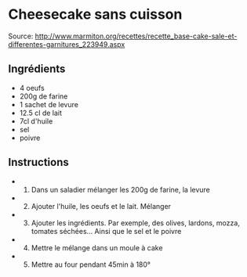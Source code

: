 # Cheesecake sans cuisson

Source: http://www.marmiton.org/recettes/recette_base-cake-sale-et-differentes-garnitures_223949.aspx

## Ingrédients

- 4 oeufs
- 200g de farine
- 1 sachet de levure
- 12.5 cl de lait
- 7cl d'huile
- sel
- poivre

## Instructions

- 1. Dans un saladier mélanger les 200g de farine, la levure
- 2. Ajouter l'huile, les oeufs et le lait. Mélanger
- 3. Ajouter les ingrédients. Par exemple, des olives, lardons, mozza, tomates séchées... Ainsi que le sel et le poivre
- 4. Mettre le mélange dans un moule à cake
- 5. Mettre au four pendant 45min à 180°
